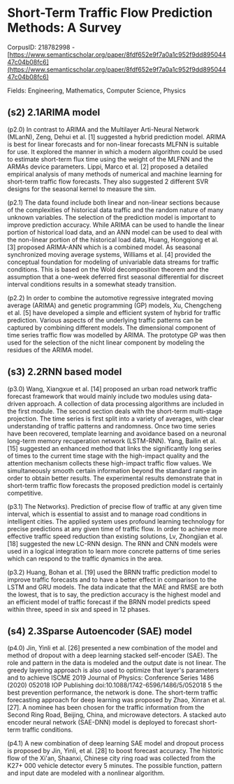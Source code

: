# Short-Term Traffic Flow Prediction Methods: A Survey

CorpusID: 218782998 - [https://www.semanticscholar.org/paper/8fdf652e9f7a0a1c952f9dd89504447c04b08fc6](https://www.semanticscholar.org/paper/8fdf652e9f7a0a1c952f9dd89504447c04b08fc6)

Fields: Engineering, Mathematics, Computer Science, Physics

## (s2) 2.1ARIMA model
(p2.0) In contrast to ARIMA and the Multilayer Arti-Neural Network (MLanN), Zeng, Dehui et al. [1] suggested a hybrid prediction model. ARIMA is best for linear forecasts and for non-linear forecasts MLFNN is suitable for use. It explored the manner in which a modern algorithm could be used to estimate short-term flux time using the weight of the MLFNN and the ARMAs device parameters. Lippi, Marco et al. [2] proposed a detailed empirical analysis of many methods of numerical and machine learning for short-term traffic flow forecasts. They also suggested 2 different SVR designs for the seasonal kernel to measure the sim.

(p2.1) The data found include both linear and non-linear sections because of the complexities of historical data traffic and the random nature of many unknown variables. The selection of the prediction model is important to improve prediction accuracy. While ARIMA can be used to handle the linear portion of historical load data, and an ANN model can be used to deal with the non-linear portion of the historical load data, Huang, Hongqiong et al. [3] proposed ARIMA-ANN which is a combined model. As seasonal synchronized moving average systems, Williams et al. [4] provided the conceptual foundation for modeling of univariable data streams for traffic conditions. This is based on the Wold decomposition theorem and the assumption that a one-week deferred first seasonal differential for discreet interval conditions results in a somewhat steady transition.

(p2.2) In order to combine the automotive regressive integrated moving average (ARIMA) and genetic programming (GP) models, Xu, Chengcheng et al. [5] have developed a simple and efficient system of hybrid for traffic prediction. Various aspects of the underlying traffic patterns can be captured by combining different models. The dimensional component of time series traffic flow was modelled by ARIMA. The prototype GP was then used for the selection of the nicht linear component by modeling the residues of the ARIMA model.
## (s3) 2.2RNN based model
(p3.0) Wang, Xiangxue et al. [14] proposed an urban road network traffic forecast framework that would mainly include two modules using data-driven approach. A collection of data processing algorithms are included in the first module. The second section deals with the short-term multi-stage projection. The time series is first split into a variety of averages, with clear understanding of traffic patterns and randomness. Once two time series have been recovered, template learning and avoidance based on a neuronal long-term memory recuperation network (LSTM-RNN). Yang, Bailin et al. [15] suggested an enhanced method that links the significantly long series of times to the current time stage with the high-impact quality and the attention mechanism collects these high-impact traffic flow values. We simultaneously smooth certain information beyond the standard range in order to obtain better results. The experimental results demonstrate that in short-term traffic flow forecasts the proposed prediction model is certainly competitive.

(p3.1) The  Networks). Prediction of precise flow of traffic at any given time interval, which is essential to assist and to manage road conditions in intelligent cities. The applied system uses profound learning technology for precise predictions at any given time of traffic flow. In order to achieve more effective traffic speed reduction than existing solutions, Lv, Zhongjian et al. [18] suggested the new LC-RNN design. The RNN and CNN models were used in a logical integration to learn more concrete patterns of time series which can respond to the traffic dynamics in the area.

(p3.2) Huang, Bohan et al. [19] used the BRNN traffic prediction model to improve traffic forecasts and to have a better effect in comparison to the LSTM and GRU models. The data indicate that the MAE and RMSE are both the lowest, that is to say, the prediction accuracy is the highest model and an efficient model of traffic forecast if the BRNN model predicts speed within three, speed in six and speed in 12 phases.
## (s4) 2.3Sparse Autoencoder (SAE) model
(p4.0) Jin, Yinli et al. [26] presented a new combination of the model and method of dropout with a deep learning stacked self-encoder (SAE). The role and pattern in the data is modeled and the output date is not linear. The greedy layering approach is also used to optimize that layer's parameters and to achieve ISCME 2019 Journal of Physics: Conference Series 1486 (2020) 052018 IOP Publishing doi:10.1088/1742-6596/1486/5/052018 5 the best prevention performance, the network is done. The short-term traffic forecasting approach for deep learning was proposed by Zhao, Xinran et al. [27]. A nominee has been chosen for the traffic information from the Second Ring Road, Beijing, China, and microwave detectors. A stacked auto encoder neural network (SAE-DNN) model is deployed to forecast short-term traffic conditions.

(p4.1) A new combination of deep learning SAE model and dropout process is proposed by Jin, Yinli, et al. [28] to boost forecast accuracy. The historic flow of the Xi'an, Shaanxi, Chinese city ring road was collected from the K27+ 000 vehicle detector every 5 minutes. The possible function, pattern and input date are modeled with a nonlinear algorithm.
